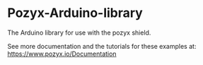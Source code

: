 # Pozyx-Arduino-library
The Arduino library for use with the pozyx shield.

See more documentation and the tutorials for these examples at:
https://www.pozyx.io/Documentation
